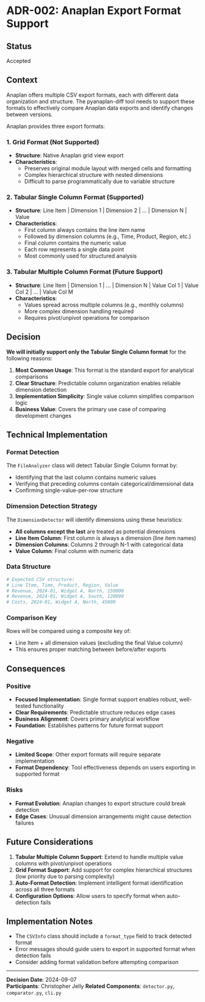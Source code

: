 # ADR-002: Anaplan Export Format Support

## Status
Accepted

## Context

Anaplan offers multiple CSV export formats, each with different data organization and structure. The pyanaplan-diff tool needs to support these formats to effectively compare Anaplan data exports and identify changes between versions.

Anaplan provides three export formats:

### 1. Grid Format (Not Supported)
- **Structure**: Native Anaplan grid view export
- **Characteristics**:
  - Preserves original module layout with merged cells and formatting
  - Complex hierarchical structure with nested dimensions
  - Difficult to parse programmatically due to variable structure

### 2. Tabular Single Column Format (Supported)
- **Structure**: Line Item | Dimension 1 | Dimension 2 | ... | Dimension N | Value
- **Characteristics**:
  - First column always contains the line item name
  - Followed by dimension columns (e.g., Time, Product, Region, etc.)
  - Final column contains the numeric value
  - Each row represents a single data point
  - Most commonly used for structured analysis

### 3. Tabular Multiple Column Format (Future Support)
- **Structure**: Line Item | Dimension 1 | ... | Dimension N | Value Col 1 | Value Col 2 | ... | Value Col M
- **Characteristics**:
  - Values spread across multiple columns (e.g., monthly columns)
  - More complex dimension handling required
  - Requires pivot/unpivot operations for comparison

## Decision

**We will initially support only the Tabular Single Column format** for the following reasons:

1. **Most Common Usage**: This format is the standard export for analytical comparisons
2. **Clear Structure**: Predictable column organization enables reliable dimension detection
3. **Implementation Simplicity**: Single value column simplifies comparison logic
4. **Business Value**: Covers the primary use case of comparing development changes

## Technical Implementation

### Format Detection
The `FileAnalyzer` class will detect Tabular Single Column format by:
- Identifying that the last column contains numeric values
- Verifying that preceding columns contain categorical/dimensional data
- Confirming single-value-per-row structure

### Dimension Detection Strategy
The `DimensionDetector` will identify dimensions using these heuristics:
- **All columns except the last** are treated as potential dimensions
- **Line Item Column**: First column is always a dimension (line item names)
- **Dimension Columns**: Columns 2 through N-1 with categorical data
- **Value Column**: Final column with numeric data

### Data Structure
```python
# Expected CSV structure:
# Line Item, Time, Product, Region, Value
# Revenue, 2024-01, Widget A, North, 150000
# Revenue, 2024-01, Widget A, South, 120000
# Costs, 2024-01, Widget A, North, 45000
```

### Comparison Key
Rows will be compared using a composite key of:
- Line Item + all dimension values (excluding the final Value column)
- This ensures proper matching between before/after exports

## Consequences

### Positive
- **Focused Implementation**: Single format support enables robust, well-tested functionality
- **Clear Requirements**: Predictable structure reduces edge cases
- **Business Alignment**: Covers primary analytical workflow
- **Foundation**: Establishes patterns for future format support

### Negative
- **Limited Scope**: Other export formats will require separate implementation
- **Format Dependency**: Tool effectiveness depends on users exporting in supported format

### Risks
- **Format Evolution**: Anaplan changes to export structure could break detection
- **Edge Cases**: Unusual dimension arrangements might cause detection failures

## Future Considerations

1. **Tabular Multiple Column Support**: Extend to handle multiple value columns with pivot/unpivot operations
2. **Grid Format Support**: Add support for complex hierarchical structures (low priority due to parsing complexity)
3. **Auto-Format Detection**: Implement intelligent format identification across all three formats
4. **Configuration Options**: Allow users to specify format when auto-detection fails

## Implementation Notes

- The `CSVInfo` class should include a `format_type` field to track detected format
- Error messages should guide users to export in supported format when detection fails
- Consider adding format validation before attempting comparison

---

**Decision Date**: 2024-09-07  
**Participants**: Christopher Jelly
**Related Components**: `detector.py`, `comparator.py`, `cli.py`
